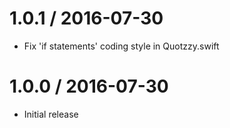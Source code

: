 1.0.1 / 2016-07-30
==================

* Fix 'if statements' coding style in Quotzzy.swift

1.0.0 / 2016-07-30
==================

* Initial release
